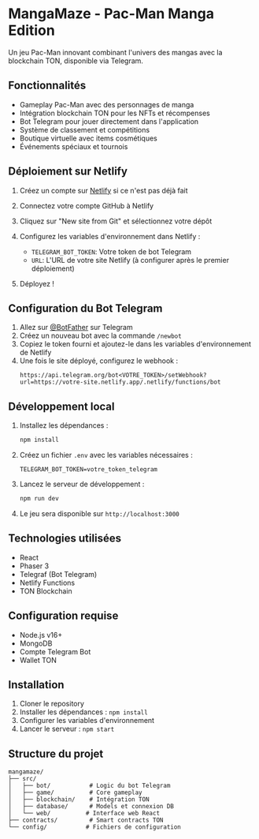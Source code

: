 # MangaMaze - Pac-Man Manga Edition

Un jeu Pac-Man innovant combinant l'univers des mangas avec la blockchain TON, disponible via Telegram.

## Fonctionnalités

- Gameplay Pac-Man avec des personnages de manga
- Intégration blockchain TON pour les NFTs et récompenses
- Bot Telegram pour jouer directement dans l'application
- Système de classement et compétitions
- Boutique virtuelle avec items cosmétiques
- Événements spéciaux et tournois

## Déploiement sur Netlify

1. Créez un compte sur [Netlify](https://www.netlify.com/) si ce n'est pas déjà fait

2. Connectez votre compte GitHub à Netlify

3. Cliquez sur "New site from Git" et sélectionnez votre dépôt

4. Configurez les variables d'environnement dans Netlify :
   - `TELEGRAM_BOT_TOKEN`: Votre token de bot Telegram
   - `URL`: L'URL de votre site Netlify (à configurer après le premier déploiement)

5. Déployez !

## Configuration du Bot Telegram

1. Allez sur [@BotFather](https://t.me/botfather) sur Telegram
2. Créez un nouveau bot avec la commande `/newbot`
3. Copiez le token fourni et ajoutez-le dans les variables d'environnement de Netlify
4. Une fois le site déployé, configurez le webhook :
   ```
   https://api.telegram.org/bot<VOTRE_TOKEN>/setWebhook?url=https://votre-site.netlify.app/.netlify/functions/bot
   ```

## Développement local

1. Installez les dépendances :
   ```bash
   npm install
   ```

2. Créez un fichier `.env` avec les variables nécessaires :
   ```
   TELEGRAM_BOT_TOKEN=votre_token_telegram
   ```

3. Lancez le serveur de développement :
   ```bash
   npm run dev
   ```

4. Le jeu sera disponible sur `http://localhost:3000`

## Technologies utilisées

- React
- Phaser 3
- Telegraf (Bot Telegram)
- Netlify Functions
- TON Blockchain

## Configuration requise

- Node.js v16+
- MongoDB
- Compte Telegram Bot
- Wallet TON

## Installation

1. Cloner le repository
2. Installer les dépendances : `npm install`
3. Configurer les variables d'environnement
4. Lancer le serveur : `npm start`

## Structure du projet

```
mangamaze/
├── src/
│   ├── bot/           # Logic du bot Telegram
│   ├── game/          # Core gameplay
│   ├── blockchain/    # Intégration TON
│   ├── database/      # Models et connexion DB
│   └── web/          # Interface web React
├── contracts/         # Smart contracts TON
└── config/           # Fichiers de configuration
```
